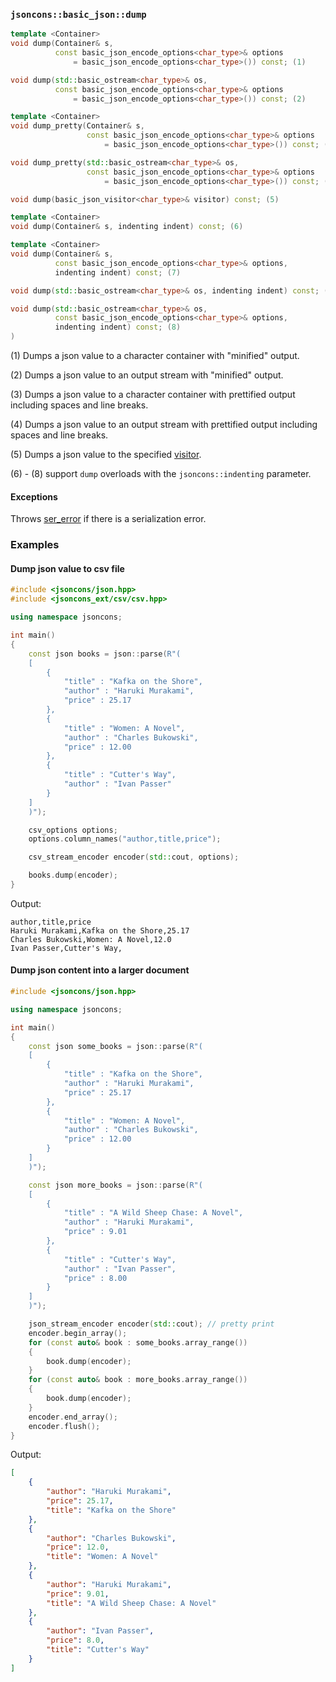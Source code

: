 ### `jsoncons::basic_json::dump`

```cpp
template <Container>
void dump(Container& s,
          const basic_json_encode_options<char_type>& options 
              = basic_json_encode_options<char_type>()) const; (1)

void dump(std::basic_ostream<char_type>& os, 
          const basic_json_encode_options<char_type>& options 
              = basic_json_encode_options<char_type>()) const; (2)

template <Container>
void dump_pretty(Container& s,
                 const basic_json_encode_options<char_type>& options 
                     = basic_json_encode_options<char_type>()) const; (3)

void dump_pretty(std::basic_ostream<char_type>& os, 
                 const basic_json_encode_options<char_type>& options 
                     = basic_json_encode_options<char_type>()) const; (4)

void dump(basic_json_visitor<char_type>& visitor) const; (5)

template <Container>
void dump(Container& s, indenting indent) const; (6)

template <Container>
void dump(Container& s,
          const basic_json_encode_options<char_type>& options, 
          indenting indent) const; (7)

void dump(std::basic_ostream<char_type>& os, indenting indent) const; (13)

void dump(std::basic_ostream<char_type>& os, 
          const basic_json_encode_options<char_type>& options, 
          indenting indent) const; (8)
)
```

(1) Dumps a json value to a character container with "minified" output.

(2) Dumps a json value to an output stream with "minified" output.

(3) Dumps a json value to a character container with prettified output including spaces and line breaks.

(4) Dumps a json value to an output stream with prettified output including spaces and line breaks.

(5) Dumps a json value to the specified [visitor](../basic_json_visitor.md).

(6) - (8) support `dump` overloads with the `jsoncons::indenting` parameter.

#### Exceptions

Throws [ser_error](ser_error.md) if there is a serialization error. 

### Examples

#### Dump json value to csv file

```cpp
#include <jsoncons/json.hpp>
#include <jsoncons_ext/csv/csv.hpp>

using namespace jsoncons;

int main()
{
    const json books = json::parse(R"(
    [
        {
            "title" : "Kafka on the Shore",
            "author" : "Haruki Murakami",
            "price" : 25.17
        },
        {
            "title" : "Women: A Novel",
            "author" : "Charles Bukowski",
            "price" : 12.00
        },
        {
            "title" : "Cutter's Way",
            "author" : "Ivan Passer"
        }
    ]
    )");

    csv_options options;
    options.column_names("author,title,price");

    csv_stream_encoder encoder(std::cout, options);

    books.dump(encoder);
}
```

Output:

```csv
author,title,price
Haruki Murakami,Kafka on the Shore,25.17
Charles Bukowski,Women: A Novel,12.0
Ivan Passer,Cutter's Way,
```

#### Dump json content into a larger document

```cpp
#include <jsoncons/json.hpp>

using namespace jsoncons;

int main()
{
    const json some_books = json::parse(R"(
    [
        {
            "title" : "Kafka on the Shore",
            "author" : "Haruki Murakami",
            "price" : 25.17
        },
        {
            "title" : "Women: A Novel",
            "author" : "Charles Bukowski",
            "price" : 12.00
        }
    ]
    )");

    const json more_books = json::parse(R"(
    [
        {
            "title" : "A Wild Sheep Chase: A Novel",
            "author" : "Haruki Murakami",
            "price" : 9.01
        },
        {
            "title" : "Cutter's Way",
            "author" : "Ivan Passer",
            "price" : 8.00
        }
    ]
    )");

    json_stream_encoder encoder(std::cout); // pretty print
    encoder.begin_array();
    for (const auto& book : some_books.array_range())
    {
        book.dump(encoder);
    }
    for (const auto& book : more_books.array_range())
    {
        book.dump(encoder);
    }
    encoder.end_array();
    encoder.flush();
}
```

Output:

```json
[
    {
        "author": "Haruki Murakami",
        "price": 25.17,
        "title": "Kafka on the Shore"
    },
    {
        "author": "Charles Bukowski",
        "price": 12.0,
        "title": "Women: A Novel"
    },
    {
        "author": "Haruki Murakami",
        "price": 9.01,
        "title": "A Wild Sheep Chase: A Novel"
    },
    {
        "author": "Ivan Passer",
        "price": 8.0,
        "title": "Cutter's Way"
    }
]
```
